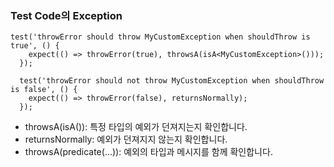 ### Test Code의 Exception

```
test('throwError should throw MyCustomException when shouldThrow is true', () {
    expect(() => throwError(true), throwsA(isA<MyCustomException>()));
  });

  test('throwError should not throw MyCustomException when shouldThrow is false', () {
    expect(() => throwError(false), returnsNormally);
  });
```

- throwsA(isA<MyCustomException>()): 특정 타입의 예외가 던져지는지 확인합니다.
- returnsNormally: 예외가 던져지지 않는지 확인합니다.
- throwsA(predicate(...)): 예외의 타입과 메시지를 함께 확인합니다.
